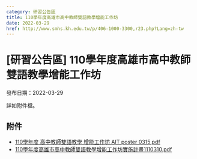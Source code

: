 ```yaml
---
category: 研習公告區
title: 110學年度高雄市高中教師雙語教學增能工作坊
date: 2022-03-29
href: http://www.smhs.kh.edu.tw/p/406-1000-3300,r23.php?Lang=zh-tw
---
```


# [研習公告區] 110學年度高雄市高中教師雙語教學增能工作坊

發布日期：2022-03-29

詳如附件檔。

## 附件

- [110學年度 高中教師雙語教學 增能工作坊 AIT poster 0315.pdf](https://www.smhs.kh.edu.tw/var/file/0/1000/attach/2/pta_3063_9179488_49954.pdf)
- [110學年度高雄市高中教師雙語教學增能工作坊實施計畫1110310.pdf](https://www.smhs.kh.edu.tw/var/file/0/1000/attach/2/pta_3064_5824779_49954.pdf)
